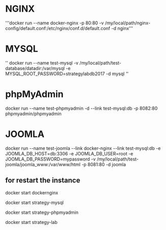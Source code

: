 # NGINX
'''docker run --name docker-nginx -p 80:80 -v /my/local/path/nginx-config/default.conf:/etc/nginx/conf.d/default.conf -d nginx'''

# MYSQL
''
docker run --name test-mysql -v /my/local/path/test-database/datadir:/var/mysql -e MYSQL_ROOT_PASSWORD=strategylabdb2017 -d mysql
''

# phpMyAdmin
docker run --name test-phpmyadmin -d --link test-mysql:db -p 8082:80 phpmyadmin/phpmyadmin

# JOOMLA
docker run --name test-joomla --link docker-nginx --link test-mysql:db -e JOOMLA_DB_HOST=db:3306 -e JOOMLA_DB_USER=root -e JOOMLA_DB_PASSWORD=mypassword -v /my/local/path/test-joomla/joomla_www:/var/www/html -p 8081:80 -d joomla



## for restart the instance
docker start dockernginx

docker start strategy-mysql

docker start strategy-phpmyadmin

docker start strategy-lab


